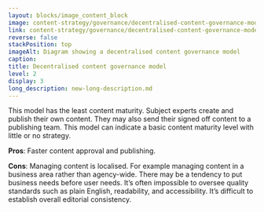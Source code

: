 ```yaml
---
layout: blocks/image_content_block
image: content-strategy/governance/decentralised-content-governance-model.svg
link: content-strategy/governance/decentralised-content-governance-model.svg
reverse: false
stackPosition: top
imageAlt: Diagram showing a decentralised content governance model
caption: 
title: Decentralised content governance model
level: 2
display: 3
long_description: new-long-description.md
---
```


This model has the least content maturity. Subject experts create and publish their own content. They may also send their signed off content to a publishing team. This model can indicate a basic content maturity level with little or no strategy.

**Pros**: Faster content approval and publishing.

**Cons**: Managing content is localised. For example managing content in a business area rather than agency-wide. There may be a tendency to put business needs before user needs. It’s often impossible to oversee quality standards such as plain English, readability, and accessibility. It’s difficult to establish overall editorial consistency.
